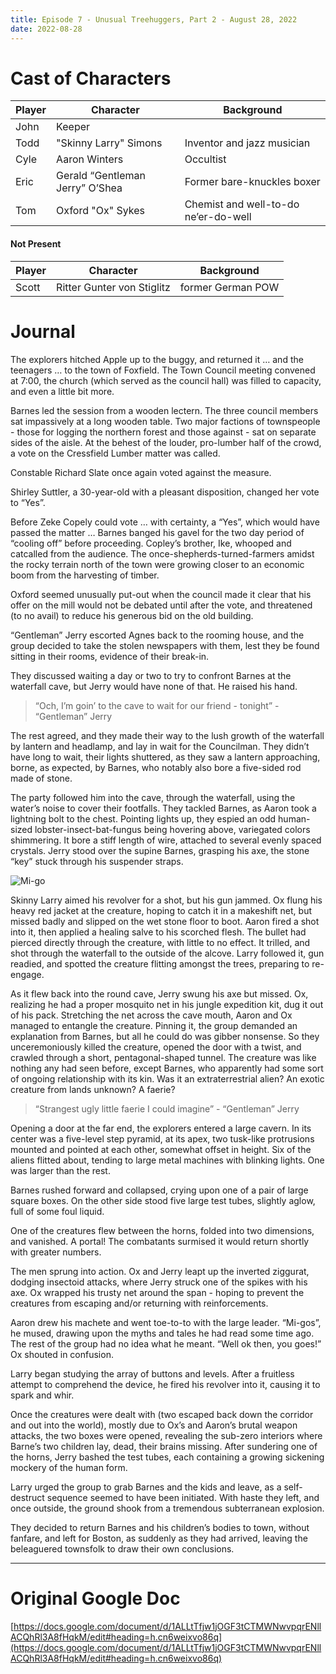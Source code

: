 ```yaml
---
title: Episode 7 - Unusual Treehuggers, Part 2 - August 28, 2022
date: 2022-08-28
---
```


# Cast of Characters

| Player | Character | Background                                  |
|--------|-----------|----------------------------------------------|
| John   | Keeper    |
| Todd   |"Skinny Larry" Simons | Inventor and jazz musician |
| Cyle   | Aaron Winters | Occultist |
| Eric   | Gerald “Gentleman Jerry” O’Shea | Former bare-knuckles boxer |
| Tom    | Oxford "Ox" Sykes | Chemist and well-to-do ne’er-do-well |

#### Not Present

| Player | Character | Background                                  |
|--------|-----------|----------------------------------------------|
| Scott  | Ritter Gunter von Stiglitz | former German POW |


# Journal

The explorers hitched Apple up to the buggy, and returned it … and the teenagers … to the town of Foxfield. The Town Council meeting convened at 7:00, the church (which served as the council hall) was filled to capacity, and even a little bit more.

Barnes led the session from a wooden lectern. The three council members sat impassively at a long wooden table. Two major factions of townspeople - those for logging the northern forest and those against - sat on separate sides of the aisle. At the behest of the louder, pro-lumber half of the crowd, a vote on the Cressfield Lumber matter was called.

Constable Richard Slate once again voted against the measure. 

Shirley Suttler, a 30-year-old with a pleasant disposition, changed her vote to “Yes”.

Before Zeke Copely could vote … with certainty, a “Yes”, which would have passed the matter … Barnes banged his gavel for the two day period of “cooling off” before proceeding. Copley’s brother, Ike, whooped and catcalled from the audience. The once-shepherds-turned-farmers amidst the rocky terrain north of the town were growing closer to an economic boom from the harvesting of timber.

Oxford seemed unusually put-out when the council made it clear that his offer on the mill would not be debated until after the vote, and threatened (to no avail) to reduce his generous bid on the old building.

“Gentleman” Jerry escorted Agnes back to the rooming house, and the group decided to take the stolen newspapers with them, lest they be found sitting in their rooms, evidence of their break-in. 

They discussed waiting a day or two to try to confront Barnes at the waterfall cave, but Jerry would have none of that. He raised his hand.

> “Och, I’m goin’ to the cave to wait for our friend - tonight” - “Gentleman” Jerry

The rest agreed, and they made their way to the lush growth of the waterfall by lantern and headlamp, and lay in wait for the Councilman. They didn’t have long to wait, their lights shuttered, as they saw a lantern approaching, borne, as expected, by Barnes, who notably also bore a five-sided rod made of stone.

The party followed him into the cave, through the waterfall, using the water’s noise to cover their footfalls. They tackled Barnes, as Aaron took a lightning bolt to the chest. Pointing lights up, they espied an odd human-sized lobster-insect-bat-fungus being hovering above, variegated colors shimmering. It bore a stiff length of wire, attached to several evenly spaced crystals. Jerry stood over the supine Barnes, grasping his axe, the stone “key” stuck through his suspender straps. 

![Mi-go](https://static.wikia.nocookie.net/villains/images/f/f0/Mi-go.jpg/revision/latest?cb=20101027110743)

Skinny Larry aimed his revolver for a shot, but his gun jammed. Ox flung his heavy red jacket at the creature, hoping to catch it in a makeshift net, but missed badly and slipped on the wet stone floor to boot. Aaron fired a shot into it, then applied a healing salve to his scorched flesh. The bullet had pierced directly through the creature, with little to no effect. It trilled, and shot through the waterfall to the outside of the alcove. Larry followed it, gun readied, and spotted the creature flitting amongst the trees, preparing to re-engage.

As it flew back into the round cave, Jerry swung his axe but missed. Ox, realizing he had a proper mosquito net in his jungle expedition kit, dug it out of his pack. Stretching the net across the cave mouth, Aaron and Ox managed to entangle the creature. Pinning it, the group demanded an explanation from Barnes, but all he could do was gibber nonsense. So they unceremoniously killed the creature, opened the door with a twist, and crawled through a short, pentagonal-shaped tunnel. The creature was like nothing any had seen before, except Barnes, who apparently had some sort of ongoing relationship with its kin. Was it an extraterrestrial alien? An exotic creature from lands unknown? A faerie?

> “Strangest ugly little faerie I could imagine” - “Gentleman” Jerry

Opening a door at the far end, the explorers entered a large cavern. In its center was a five-level step pyramid, at its apex, two tusk-like protrusions mounted and pointed at each other, somewhat offset in height. Six of the aliens flitted about, tending to large metal machines with blinking lights. One was larger than the rest.

Barnes rushed forward and collapsed, crying upon one of a pair of large square boxes. On the other side stood five large test tubes, slightly aglow, full of some foul liquid.

One of the creatures flew between the horns, folded into two dimensions, and vanished. A portal! The combatants surmised it would return shortly with greater numbers.

The men sprung into action. Ox and Jerry leapt up the inverted ziggurat, dodging insectoid attacks, where Jerry struck one of the spikes with his axe. Ox wrapped his trusty net around the span - hoping to prevent the creatures from escaping and/or returning with reinforcements.

Aaron drew his machete and went toe-to-to with the large leader. “Mi-gos”, he mused, drawing upon the myths and tales he had read some time ago. The rest of the group had no idea what he meant. “Well ok then, you goes!” Ox shouted in confusion.

Larry began studying the array of buttons and levels. After a fruitless attempt to comprehend the device, he fired his revolver into it, causing it to spark and whir. 

Once the creatures were dealt with (two escaped back down the corridor and out into the world), mostly due to Ox’s and Aaron’s brutal weapon attacks, the two boxes were opened, revealing the sub-zero interiors where Barne’s two children lay, dead, their brains missing. After sundering one of the horns, Jerry bashed the test tubes, each containing a growing sickening mockery of the human form.

Larry urged the group to grab Barnes and the kids and leave, as a self-destruct sequence seemed to have been initiated. With haste they left, and once outside, the ground shook from a tremendous subterranean explosion.

They decided to return Barnes and his children’s bodies to town, without fanfare, and left for Boston, as suddenly as they had arrived, leaving the beleaguered townsfolk to draw their own conclusions.

---

# Original Google Doc

[https://docs.google.com/document/d/1ALLtTfjw1jOGF3tCTMWNwvpqrENllACQhRl3A8fHqkM/edit#heading=h.cn6weixvo86q](https://docs.google.com/document/d/1ALLtTfjw1jOGF3tCTMWNwvpqrENllACQhRl3A8fHqkM/edit#heading=h.cn6weixvo86q)